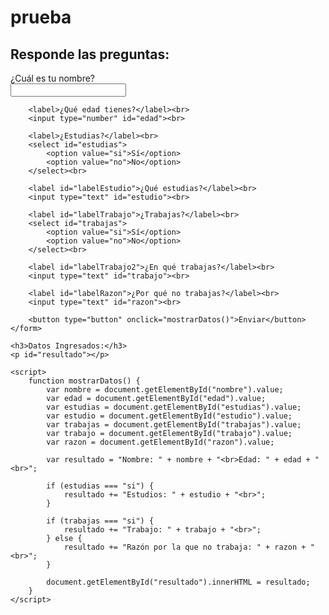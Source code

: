 # prueba

<html>
<head>
    <title>Encuesta Personal</title>
</head>
<body>
    <h2>Responde las preguntas:</h2>
    <form id="formulario">
        <label>¿Cuál es tu nombre?</label><br>
        <input type="text" id="nombre"><br>

        <label>¿Qué edad tienes?</label><br>
        <input type="number" id="edad"><br>

        <label>¿Estudias?</label><br>
        <select id="estudias">
            <option value="si">Sí</option>
            <option value="no">No</option>
        </select><br>

        <label id="labelEstudio">¿Qué estudias?</label><br>
        <input type="text" id="estudio"><br>

        <label id="labelTrabajo">¿Trabajas?</label><br>
        <select id="trabajas">
            <option value="si">Sí</option>
            <option value="no">No</option>
        </select><br>

        <label id="labelTrabajo2">¿En qué trabajas?</label><br>
        <input type="text" id="trabajo"><br>

        <label id="labelRazon">¿Por qué no trabajas?</label><br>
        <input type="text" id="razon"><br>

        <button type="button" onclick="mostrarDatos()">Enviar</button>
    </form>

    <h3>Datos Ingresados:</h3>
    <p id="resultado"></p>

    <script>
        function mostrarDatos() {
            var nombre = document.getElementById("nombre").value;
            var edad = document.getElementById("edad").value;
            var estudias = document.getElementById("estudias").value;
            var estudio = document.getElementById("estudio").value;
            var trabajas = document.getElementById("trabajas").value;
            var trabajo = document.getElementById("trabajo").value;
            var razon = document.getElementById("razon").value;

            var resultado = "Nombre: " + nombre + "<br>Edad: " + edad + "<br>";

            if (estudias === "si") {
                resultado += "Estudios: " + estudio + "<br>";
            }

            if (trabajas === "si") {
                resultado += "Trabajo: " + trabajo + "<br>";
            } else {
                resultado += "Razón por la que no trabaja: " + razon + "<br>";
            }

            document.getElementById("resultado").innerHTML = resultado;
        }
    </script>
</body>
</html>
